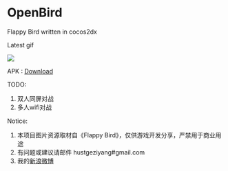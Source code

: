 OpenBird
========

Flappy Bird written in cocos2dx

Latest gif

<img src="https://f.cloud.github.com/assets/1802419/2179429/4628aa24-96b0-11e3-872e-2bfb88b369a0.gif">

APK : <a href="http://url.cn/OXc9jo">Download</a>

TODO:

1. 双人同屏对战
2. 多人wifi对战

Notice:

1. 本项目图片资源取材自《Flappy Bird》，仅供游戏开发分享，严禁用于商业用途
2. 有问题或建议请邮件 hustgeziyang#gmail.com
3. 我的<a href="http://weibo.com/crosslife">新浪微博</a>
